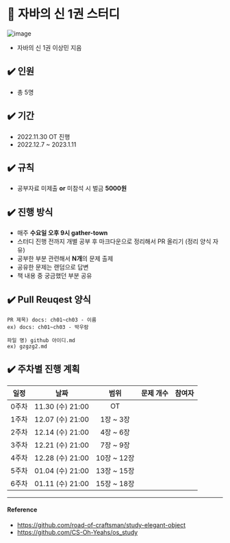 # 📌 자바의 신 1권 스터디
![image](https://user-images.githubusercontent.com/56028408/204168841-672cf99e-b8a2-49c1-9330-07bd310a4e82.png)
- 자바의 신 1권 이상민 지음

## ✔️ 인원
- 총 5명

## ✔️ 기간
- 2022.11.30 OT 진행
- 2022.12.7 ~ 2023.1.11

## ✔️ 규칙
- 공부자료 미제출 **or** 미참석 시 벌금 **5000원** 

## ✔️ 진행 방식
- 매주 **수요일 오후 9시 gather-town**
- 스터디 진행 전까지 개별 공부 후 마크다운으로 정리해서 PR 올리기 (정리 양식 자유)
- 공부한 부분 관련해서 **N개**의 문제 출제
- 공유한 문제는 랜덤으로 답변
- 책 내용 중 궁금했던 부분 공유

## ✔️ Pull Reuqest 양식
```text
PR 제목) docs: ch01~ch03 - 이름
ex) docs: ch01~ch03 - 박우람

파일 명) github 아이디.md
ex) gzgzg2.md
```

## ✔️ 주차별 진행 계획
|일정|날짜|범위|문제 개수|참여자
|:--:|:--:|:--:|:--:|:--:|
|0주차|11.30 (수) 21:00|OT||
|1주차|12.07 (수) 21:00|1장 ~ 3장||
|2주차|12.14 (수) 21:00|4장 ~ 6장||
|3주차|12.21 (수) 21:00|7장 ~ 9장||
|4주차|12.28 (수) 21:00|10장 ~ 12장||
|5주차|01.04 (수) 21:00|13장 ~ 15장||
|6주차|01.11 (수) 21:00|15장 ~ 18장||


---

#### Reference 
- https://github.com/road-of-craftsman/study-elegant-object
- https://github.com/CS-Oh-Yeahs/os_study

